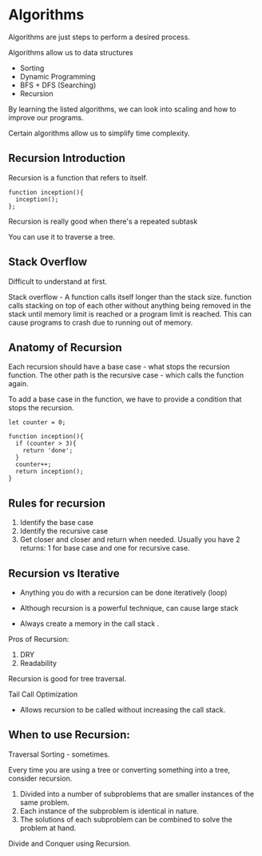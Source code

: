 # Algorithms

Algorithms are just steps to perform a desired process.

Algorithms allow us to data structures

* Sorting
* Dynamic Programming
* BFS + DFS (Searching)
* Recursion

By learning the listed algorithms, we can look into scaling and how to improve our programs.

Certain algorithms allow us to simplify time complexity.

## Recursion Introduction

Recursion is a function that refers to itself.

````
function inception(){
  inception();
};
````

Recursion is really good when there's a repeated subtask

You can use it to traverse a tree.

## Stack Overflow

Difficult to understand at first.

Stack overflow - A function calls itself longer than the stack size. function calls stacking on top of each other without anything being removed in the stack until memory limit is reached or a program limit is reached. This can cause programs to crash due to running out of memory.


## Anatomy of Recursion

Each recursion should have a base case - what stops the recursion function.
The other path is the recursive case - which calls the function again.

To add a base case in the function, we have to provide a condition that stops the recursion.

````
let counter = 0;

function inception(){
  if (counter > 3){
    return 'done';
  }
  counter++;
  return inception();
}
````

## Rules for recursion

1. Identify the base case
2. Identify the recursive case
3. Get closer and closer and return when needed. Usually you have 2 returns: 1 for base case and one for recursive case.


## Recursion vs Iterative

- Anything you do with a recursion can be done iteratively (loop)

- Although recursion is a powerful technique, can cause large stack
- Always create a memory in the call stack .


Pros of Recursion:
1) DRY
2) Readability

Recursion is good for tree traversal.

Tail Call Optimization
- Allows recursion to be called without increasing the call stack.

## When to use Recursion:

Traversal
Sorting - sometimes.

Every time you are using a tree or converting something into a tree, consider recursion.

1. Divided into a number of subproblems that are smaller instances of the same problem.
2. Each instance of the subproblem is identical in nature.
3. The solutions of each subproblem can be combined to solve the problem at hand.

Divide and Conquer using Recursion. 
